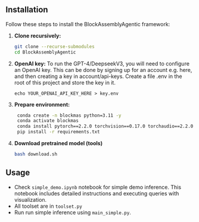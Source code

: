 ## Installation
Follow these steps to install the BlockAssemblyAgentic framework:

1. **Clone recursively:**
    ```bash
    git clone --recurse-submodules 
    cd BlockAssemblyAgentic
    ```

2. **OpenAI key:** To run the GPT-4/DeepseekV3, you will need to configure an OpenAI key. This can be done by signing up for an account e.g. here, and then creating a key in account/api-keys. Create a file .env in the root of this project and store the key in it.
    ```
    echo YOUR_OPENAI_API_KEY_HERE > key.env
    ```

3. **Prepare environment:**
   ```bash
    conda create -n blockmas python=3.11 -y
    conda activate blockmas
    conda install pytorch==2.2.0 torchvision==0.17.0 torchaudio==2.2.0 pytorch-cuda=11.8 -c pytorch -c nvidia
    pip install -r requirements.txt
   ```

4. **Download pretrained model (tools)**
    ```bash 
    bash download.sh
    ```
## Usage

- Check `simple_demo.ipynb` notebook for simple demo inference. This notebook includes detailed instructions and executing queries with visualization.
- All toolset are in `toolset.py`
- Run run simple inference using `main_simple.py`.
